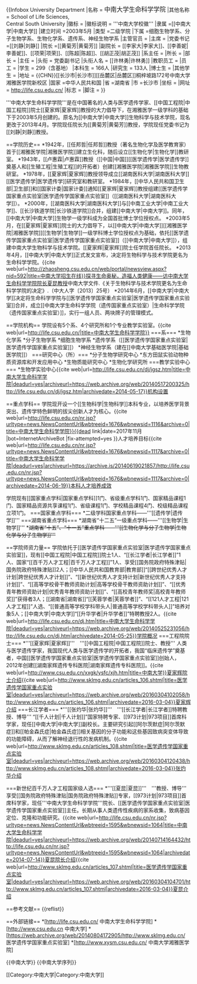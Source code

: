 {{Infobox University Department
 |名称              = <big>中南大学生命科学学院</big>
 |其他名称        = School of Life Sciences, <br/>Central South University
 |徽标              = <!-- 注释出：[[File:中南大学校徽.png|150px]] -->
 |徽标说明        = '''中南大学校徽'''
 |隶属              =[[中南大学|中南大学]]
 |建立时间        =2003年5月
 |类型              =二级学院
 |下属              =细胞生物学系、分子生物学系、生物化学系、遗传系、神经生物学系
 |主管官员        =
 |主席              =
 |党委书记        =[[刘静|刘静]]
 |院长              =[[黄菊芳|黄菊芳]]
 |副院长           = [[李家大|李家大]]、[[李善妮|李善妮]]、[[项荣|项荣]]、[[陈超|陈超]]、[[胡正茂|胡正茂]]
 |系主任           =
 |所长              =
 |部长              =
 |主任              =
 |头衔              = 党委副书记
 |头衔人名        = [[许林勇|许林勇]]
 |教职员工        =
 |员工              =
 |学生              = 299（含基地）
 |本科生           = 166人
 |研究生           = 133人
 |博士生           =
 |其他学生        =
 |地址              = {{CHN}}[[长沙市|长沙市]][[岳麓区|岳麓区]]桐梓坡路172号中南大学湘雅医学院新校区
 |国家              =中华人民共和国
 |省                 =湖南省
 |市                 =长沙市
 |坐标              =
 |网址              = http://life.csu.edu.cn/
 |标志              =
 |脚注              =
}}

'''中南大学生命科学学院'''是在中国著名的人类与医学遗传学家、[[中国工程院|中国工程院]]院士[[夏家辉|夏家辉]]教授的大力倡导下，在湘雅医学一级学科的基础下于2003年5月创建的。原名为[[中南大学|中南大学]]生物科学与技术学院，现名更改于2013年4月。学院现任院长为[[黄菊芳|黄菊芳]]教授，学院现任党委书记为[[刘静|刘静]]教授。

==学院历史==
*1942年，[[任邦哲|任邦哲]]教授（著名生物化学及医学教育家）首于[[湘雅医学院|湘雅医学院]]建立生化科，随后设立[[生物化学|生物化学]]教研室。
*1943年，[[卢惠霖|卢惠霖]]教授（[[中国|中国]][[医学遗传学|医学遗传学]]奠基人和[[生殖工程|生殖工程]]的开拓者）创建[[湘雅医学院|湘雅医学院]]生物教研室。
*1978年，[[夏家辉|夏家辉]]教授领导成立[[湖南医科大学|湖南医科大学]][[医学遗传学|医学遗传学]]研究室和教研室。
*1984年，[[中华人民共和国卫生部|卫生部]]和[[国家计委|国家计委]]通知[[夏家辉|夏家辉]]教授组建[[医学遗传学国家重点实验室|医学遗传学国家重点实验室]]（[[湖南医科大学|湖南医科大学]]）。
*2000年，[[湖南医科大学|湖南医科大学]]与[[中南工业大学|中南工业大学]]、[[长沙铁道学院|长沙铁道学院]]合并，组建[[中南大学|中南大学]]。同年，[[中南大学|中南大学]]生物学一级学科成为全国首批博士学位授权点。
*2003年5月，在[[夏家辉|夏家辉]]院士的大力倡导下，以[[中南大学|中南大学]][[湘雅医学院|湘雅医学院]][[生物学|生物学]]一级学科博士学位授权点为基础，依托[[医学遗传学国家重点实验室|医学遗传学国家重点实验室]]（[[中南大学|中南大学]]），组建中南大学生物科学与技术学院。[[夏家辉|夏家辉]]院士任学院首任院长。
*2013年4月，[[中南大学|中南大学]]正式发文宣布，决定将生物科学与技术学院更名为生命科学学院。<ref>{{cite web|url=http://zhaosheng.csu.edu.cn/web/portal/newsview.aspx?nid=592|title=中南大学招生在线}}探寻生命奥秘，造福人类健康——访中南大学生命科学学院院长夏昆教授</ref><ref>中南大学文件.《关于生物科学与技术学院更名为生命科学学院的决定》.（中大人字〔2013〕25号）</ref>
*2014年6月，[[中南大学|中南大学]]决定将生命科学学院与[[医学遗传学国家重点实验室|医学遗传学国家重点实验室]]合并，成立[[中南大学生命科学学院（遗传国家重点实验室）|生命科学学院（遗传国家重点实验室）]]，实行一组人员、两块牌子的管理模式。

==学院机构==
学院设有5个系、4个研究所和1个专业教学实验室。<ref>{{cite web|url=http://life.csu.edu.cn/|title=中南大学生命科学学院}}</ref>
===系===
*生物化学系
*分子生物学系
*细胞生物学系
*遗传学系（[[医学遗传学国家重点实验室|医学遗传学国家重点实验室]]）
*神经生物学系（建在[[中南大学基础医学院|基础医学院]]）
===研究中心（所）===
*分子生物学研究中心
*东方田鼠实验动物种质资源库和开发应用中心
*生物质能研究中心
*生物化学研究所
===教学实验中心===
*生物学实验中心<ref>{{cite web|url=http://life.csu.edu.cn/dj/jgsz.htm|title=中南大学生命科学学院|deadurl=yes|archiveurl=https://web.archive.org/web/20140517200325/http://life.csu.edu.cn/dj/jgsz.htm|archivedate=2014-05-17}}机构设置</ref>

==重点学科==
学院现开设一个[[生物科学|生物科学]]本科专业，以培养医学背景突出、遗传学特色鲜明的拔尖创新人才为核心。<ref>{{cite web|url=http://life.csu.edu.cn/nr.jsp?urltype=news.NewsContentUrl&wbtreeid=1676&wbnewsid=1116&archive=0|title=中南大学生命科学学院}}{{dead link|date=2017年11月 |bot=InternetArchiveBot |fix-attempted=yes }}人才培养目标</ref><ref>{{cite web|url=http://life.csu.edu.cn/nr.jsp?urltype=news.NewsContentUrl&wbtreeid=1676&wbnewsid=1117&archive=0|title=中南大学生命科学学院|deadurl=yes|archiveurl=https://archive.is/20140619021857/http://life.csu.edu.cn/nr.jsp?urltype=news.NewsContentUrl&wbtreeid=1676&wbnewsid=1117&archive=0|archivedate=2014-06-19}}本科人才培养成效</ref>

学院现有[[国家重点学科|国家重点学科]]1门、省级重点学科1门、国家精品课程1门、国家精品资源共享课程1门、省级课程1门、学校精品课程4门、校级精品课程立项1门。
===国家重点学科===
*二级学科国家重点学科——'''[[遗传学|遗传学]]'''
===湖南省重点学科===
*湖南省“十二五”一级重点学科——'''[[生物学|生物学]]'''
*<s>湖南省“十五”、“十一五”重点学科——'''[[生物化学与分子生物学|生物化学与分子生物学]]'''</s>

==学院师资力量==
学院依托于[[医学遗传学国家重点实验室|医学遗传学国家重点实验室]]，现有[[中国工程院|中国工程院]]院士1人、“[[长江学者|长江学者]]”1人、国家“[[百千万人才工程|百千万人才工程]]”1人、享受[[国务院政府特殊津贴|国务院政府特殊津贴]]2人；[[中华人民共和国教育部|教育部]]“[[跨世纪优秀人才计划|跨世纪优秀人才计划]]”、“[[新世纪优秀人才支持计划|新世纪优秀人才支持计划]]”、“[[高等学校骨干教师资助计划|高等学校骨干教师资助计划]]”、“[[优秀青年教师资助计划|优秀青年教师资助计划]]”、“[[高校青年教师奖|高校青年教师奖]]”获得者3人；[[湖南省|湖南省]]“[[芙蓉学者|芙蓉学者]]”、“[[121人才工程|121人才工程]]”人选、“[[普通高等学校学科带头人|普通高等学校学科带头人]]”培养对象5人；[[中南大学|中南大学]]“[[升华学者|升华学者]]”特聘教授2人。<ref>{{cite web|url=http://life.csu.edu.cn/dj.htm|title=中南大学生命科学学院|deadurl=yes|archiveurl=https://web.archive.org/web/20140525231056/http://life.csu.edu.cn/dj.htm|archivedate=2014-05-25}}学院概况</ref>
===工程院院士===
*'''[[夏家辉|夏家辉]]'''　'''[[中国工程院|中国工程院]]院士、教授''' 人类与医学遗传学家，我国现代人类与医学遗传学的开拓者，我国“临床遗传学”奠基者，中国[[医学遗传学国家重点实验室|医学遗传学国家重点实验室]]创始人，2012年创建[[湖南家辉遗传专科医院|湖南家辉遗传专科医院]]。<ref>{{cite web|url=http://www.csu.edu.cn/xxgk/ysfc/xjh.htm|title=中南大学}}夏家辉院士介绍</ref><ref>{{cite web|url=http://www.sklmg.edu.cn/articles_106.shtml|title=医学遗传学国家重点实验室|deadurl=yes|archiveurl=https://web.archive.org/web/20160304102058/http://www.sklmg.edu.cn/articles_106.shtml|archivedate=2016-03-04}}夏家辉介绍</ref>
===长江学者===
*'''[[张灼华|张灼华]]'''　'''[[长江学者|长江学者]]特聘教授、博导''' “[[千人计划|千人计划]]”国家特聘专家、[[973计划|973项目]]首席科学家，现任[[中南大学|中南大学]]副校长。主要研究引起[[阿尔茨默症|阿尔茨默症]]和[[帕金森氏症|帕金森氏症]]相关基因的分子功能和这些基因致病突变体导致的功能障碍，从而了解神经退行性的发病机制。<ref>{{cite web|url=http://www.sklmg.edu.cn/articles_108.shtml|title=医学遗传学国家重点实验室|deadurl=yes|archiveurl=https://web.archive.org/web/20160304120438/http://www.sklmg.edu.cn/articles_108.shtml|archivedate=2016-03-04}}张灼华介绍</ref>

===新世纪百千万人才工程国家级人选===
*'''[[夏昆|夏昆]]'''　'''教授、博导''' 享受[[国务院政府特殊津贴|国务院政府特殊津贴]]专家，[[973计划|973项目]]首席科学家，现任'''中南大学生命科学学院'''院长、[[医学遗传学国家重点实验室|医学遗传学国家重点实验室]]主任。长期从事人类遗传性疾病的家系收集，致病基因定位、克隆和功能研究。<ref>{{cite web|url=http://life.csu.edu.cn/nr.jsp?urltype=news.NewsContentUrl&wbtreeid=1595&wbnewsid=1064|title=中南大学生命科学学院|deadurl=yes|archiveurl=https://web.archive.org/web/20140714164432/http://life.csu.edu.cn/nr.jsp?urltype=news.NewsContentUrl&wbtreeid=1595&wbnewsid=1064|archivedate=2014-07-14}}夏昆院长介绍</ref><ref>{{cite web|url=http://www.sklmg.edu.cn/articles_107.shtml|title=医学遗传学国家重点实验室|deadurl=yes|archiveurl=https://web.archive.org/web/20160304104701/http://www.sklmg.edu.cn/articles_107.shtml|archivedate=2016-03-04}}夏昆介绍</ref>

==参考文献==
{{reflist}}

==外部链接==
*[http://life.csu.edu.cn/ 中南大学生命科学学院]
*[http://www.csu.edu.cn 中南大学]
*[https://web.archive.org/web/20140804172905/http://www.sklmg.edu.cn/ 医学遗传学国家重点实验室]
*[http://www.xysm.csu.edu.cn/ 中南大学湘雅医学院]

{{中南大学}}
{{中南大学序列}}

[[Category:中南大学|Category:中南大学]]